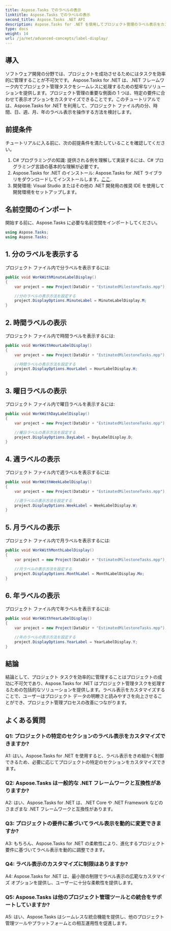 ```yaml
---
title: Aspose.Tasks でのラベルの表示
linktitle: Aspose.Tasks でのラベルの表示
second_title: Aspose.Tasks .NET API
description: Aspose.Tasks for .NET を使用してプロジェクト管理のラベル表示をカスタマイズする方法を学びます。読みやすさと明瞭さを簡単に向上させます。
type: docs
weight: 14
url: /ja/net/advanced-concepts/label-display/
---
```

## 導入

ソフトウェア開発の分野では、プロジェクトを成功させるためにはタスクを効率的に管理することが不可欠です。 Aspose.Tasks for .NET は、.NET フレームワーク内でプロジェクト管理タスクをシームレスに処理するための堅牢なソリューションを提供します。プロジェクト管理の重要な側面の 1 つは、特定の要件に合わせて表示オプションをカスタマイズできることです。このチュートリアルでは、Aspose.Tasks for .NET を利用して、プロジェクト ファイル内の分、時間、日、週、月、年のラベル表示を操作する方法を検討します。

## 前提条件

チュートリアルに入る前に、次の前提条件を満たしていることを確認してください。

1. C# プログラミングの知識: 提供される例を理解して実装するには、C# プログラミング言語の基本的な理解が必要です。
2.  Aspose.Tasks for .NET のインストール: Aspose.Tasks for .NET ライブラリをダウンロードしてインストールします。[ここ](https://releases.aspose.com/tasks/net/).
3. 開発環境: Visual Studio またはその他の .NET 開発用の推奨 IDE を使用して開発環境をセットアップします。

## 名前空間のインポート

開始する前に、Aspose.Tasks に必要な名前空間をインポートしてください。

```csharp
using Aspose.Tasks;
using Aspose.Tasks;
```

## 1. 分のラベルを表示する

プロジェクト ファイル内で分ラベルを表示するには:

```csharp
public void WorkWithMinuteLabelDisplay()
{
    var project = new Project(DataDir + "EstimatedMilestoneTasks.mpp");

    //分のラベルの表示方法を設定する
    project.DisplayOptions.MinuteLabel = MinuteLabelDisplay.M;
}
```

## 2. 時間ラベルの表示

プロジェクト ファイル内で時間ラベルを表示するには:

```csharp
public void WorkWithHourLabelDisplay()
{
    var project = new Project(DataDir + "EstimatedMilestoneTasks.mpp");

    //時間ラベルの表示方法を設定する
    project.DisplayOptions.HourLabel = HourLabelDisplay.H;
}
```

## 3. 曜日ラベルの表示

プロジェクト ファイル内で曜日ラベルを表示するには:

```csharp
public void WorkWithDayLabelDisplay()
{
    var project = new Project(DataDir + "EstimatedMilestoneTasks.mpp");

    //曜日ラベルの表示方法を設定する
    project.DisplayOptions.DayLabel = DayLabelDisplay.D;
}
```

## 4. 週ラベルの表示

プロジェクト ファイル内で週ラベルを表示するには:

```csharp
public void WorkWithWeekLabelDisplay()
{
    var project = new Project(DataDir + "EstimatedMilestoneTasks.mpp");

    //週ラベルの表示方法を設定する
    project.DisplayOptions.WeekLabel = WeekLabelDisplay.W;
}
```

## 5. 月ラベルの表示

プロジェクト ファイル内で月ラベルを表示するには:

```csharp
public void WorkWithMonthLabelDisplay()
{
    var project = new Project(DataDir + "EstimatedMilestoneTasks.mpp");

    //月ラベルの表示方法を設定する
    project.DisplayOptions.MonthLabel = MonthLabelDisplay.Mo;
}
```

## 6. 年ラベルの表示

プロジェクト ファイル内で年ラベルを表示するには:

```csharp
public void WorkWithYearLabelDisplay()
{
    var project = new Project(DataDir + "EstimatedMilestoneTasks.mpp");

    //年のラベルの表示方法を設定する
    project.DisplayOptions.YearLabel = YearLabelDisplay.Y;
}
```

## 結論

結論として、プロジェクト タスクを効率的に管理することはプロジェクトの成功に不可欠であり、Aspose.Tasks for .NET はプロジェクト管理タスクを処理するための包括的なソリューションを提供します。ラベル表示をカスタマイズすることで、ユーザーはプロジェクト データの明瞭さと読みやすさを向上させることができ、プロジェクト管理プロセスの改善につながります。

## よくある質問

### Q1: プロジェクトの特定のセクションのラベル表示をカスタマイズできますか?

A1: はい。Aspose.Tasks for .NET を使用すると、ラベル表示をきめ細かく制御できるため、必要に応じてプロジェクトの特定のセクションをカスタマイズできます。

### Q2: Aspose.Tasks は一般的な .NET フレームワークと互換性がありますか?

A2: はい、Aspose.Tasks for .NET は、.NET Core や .NET Framework などのさまざまな .NET フレームワークと互換性があります。

### Q3: プロジェクトの要件に基づいてラベル表示を動的に変更できますか?

A3: もちろん、Aspose.Tasks for .NET の柔軟性により、進化するプロジェクト要件に基づいてラベル表示を動的に調整できます。

### Q4: ラベル表示のカスタマイズに制限はありますか?

A4: Aspose.Tasks for .NET は、最小限の制限でラベル表示の広範なカスタマイズ オプションを提供し、ユーザーに十分な柔軟性を提供します。

### Q5: Aspose.Tasks は他のプロジェクト管理ツールとの統合をサポートしていますか?

A5: はい、Aspose.Tasks はシームレスな統合機能を提供し、他のプロジェクト管理ツールやプラットフォームとの相互運用性を促進します。
